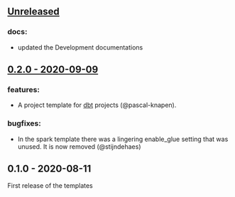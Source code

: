 <a name="unreleased"></a>
## [Unreleased]

### docs:
- updated the Development documentations

## [0.2.0 - 2020-09-09]

### features:
- A project template for [dbt](https://www.getdbt.com/) projects (@pascal-knapen).

### bugfixes:
- In the spark template there was a lingering enable_glue setting that was unused. It is now removed (@stijndehaes)

## 0.1.0 - 2020-08-11

First release of the templates

[Unreleased]: https://github.com/datamindedbe/datafy-templates/compare/0.2.0...HEAD
[0.2.0 - 2020-09-09]: https://github.com/datamindedbe/datafy-templates/compare/0.1.0...0.2.0
